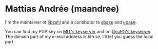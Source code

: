 Mattias Andrée (maandree)
=========================

I'm the maintainer of [libzahl](http://git.suckless.org/libzahl/)
and a contibutor to [sbase](http://core.suckless.org/sbase) and
[ubase](http://core.suckless.org/ubase).

You can find my PGP key on
[MIT's keyserver](http://pgp.mit.edu:11371/pks/lookup?op=get&search=0xCE306090E98B08C7) and on
[GnuPG's keyserver](http://keys.gnupg.net/pks/lookup?op=get&fingerprint=on&search=0xCE306090E98B08C7).
The domain part of my e-mail address is kth.se, I'll let you
guess the local part.
